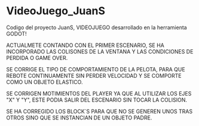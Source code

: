 # VideoJuego_JuanS
Codigo del proyecto JuanS, VIDEOJUEGO desarrollado en la herramienta GODOT!

ACTUALMETE CONTANDO CON EL PRIMER ESCENARIO, SE HA INCORPORADO LAS COLISONES
DE LA VENTANA Y LAS CONDICIONES DE PERDIDA O GAME OVER.

SE CORRIGE EL TIPO DE COMPORTAMIENTO DE LA PELOTA, PARA QUE REBOTE CONTINUAMENTE
SIN PERDER VELOCIDAD Y SE COMPORTE COMO UN OBJETO ELASTICO.

SE CORRIGEN MOTIMIENTOS DEL PLAYER YA QUE AL UTILIZAR LOS EJES "X" Y "Y", ESTE
PODIA SALIR DEL ESCENARIO SIN TOCAR LA COLISION.

SE HA CORREGIDO LOS BLOCK`S PARA QUE NO SE GENEREN UNOS TRAS OTROS SINO QUE SE
INSTANCIAN DE UN OBJETO PADRE.

